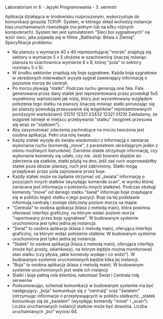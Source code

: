 Laboratorium nr 6 - Języki Programowania - 3. semestr

Aplikacja działająca w środowisku rozproszonym, wykorzystuje do komunikacji gniazda TCP/IP. System, w którego skład wchodzą instancje klas uruchamianych równolegle (na jednym lub na kilku różnych komputerach). System ten jest symulatorem "Sieci boi sygnałowych" na wzór sieci, jaka pojawiła się w filmie „Battleship: Bitwa o Ziemię". Specyfikacja problemu:
- Na planszy o wymiarze 40 x 40 reprezentującej "morze" znajdują się sektory o wymiarze 5 x 5 ułożone w szachownicę (inaczej mówiąc: plansza to szachownica wymiarze 8 x 8, której "pola" to sektory rozmiaru 5 x 5).
- W środku sektorów znajdują się boje sygnałowe. Każda boja sygnałowa w określonych interwałach wysyła sygnał zawierający informację o poziomie morza do centrali.
- Po morzu pływają "statki". Podczas ruchu generują one fale. Fala generowana przez dany statek jest reprezentowana przez prostokąt 5x5 wypełniony wartościami jak niżej, który jest wycentrowany względem położenia tego statku na planszy (inaczej mówiąc statki poruszając się po planszy powodują przesuwanie się wzgórków" reprezentowanych poniższymi wartościami)
01210
12321
23432
12321
01210
Zakładamy, że wzgórek istnieje w miejscu przebywania "statku" (wzgórek przesuwa się wraz ze "statkiem").
- Aby zasymulować zdarzenia zachodzące na morzu tworzona jest osobna aplikacja. Pełni ona rolę świata.
- Każdy statek wysyła do świata wiadomości z informacją o zamiarze wykonania ruchu (komendą „move", z parametrem określającym jeden z ośmiu możliwych kierunków). Zwrotnie statek otrzymuje informację, czy wykonanie komendy się udało, czy nie. Jeśli bowiem dojdzie do zderzenia się statków, statki pójdą na dno, jeśli zaś ruch wyprowadziłby statek poza obszar planszy, ruch jest zabroniony. Statki mogą przepływać przez pola zajmowane przez boje.
- Każdy statek może na żądanie otrzymać od „świata" informację o pozycjach innych statków (wysyłając komende scan", w wyniku której zwracana jest informacja o położeniu innych statków).
Podczas obsługi komendy "move" od danego statku "świat" informuje boje znajdujące się w pobliżu tegoż statku o jego pozycji. Boje na tej podstawie informują centralę i zostaje obliczony poziom morza na mapie.
- "Centrala" to osobna aplikacja (klasa z metodą main), która powinna oferować interfejs graficzny, na którym widać poziom morza "raportowany przez boje sygnałowe". W budowanym systemie uruchomiona jest tylko jedna jej instancja. 
- "Świat" to osobna aplikacja (klasa z metodą main), oferująca interfejs graficzny, na którym widać położenie statków. W budowanym systemie uruchomiona jest tylko jedna jej instancja.
- "Statek" to osobna aplikacja (klasa z metodą main), oferująca interfejs (może być prosty, okienkowy), na którym będzie można monitorować stan statku (czy pływa, jakie komendy wydaje i co widzi"). W budowanym systemie uruchomionych będzie kilka jej instancji.
- "Boja" to osobna aplikacja (klasa z metodą main). W budowanym systemie uruchomionych jest wiele ich instancji
- Statki i boje pełnią role klientów, natomiast Świat i Centrala rolę serwerów
- Podsumowując, schemat komunikacji w budowanym systemie ma być następujący: „boja" komunikuje się z "centralą" oraz "światem" (otrzymując informacje o przepływających w pobliżu statkach); „statek komunikuje się ze „światem" (wysyłając komendy "move" i „scan"). Liczba uruchamianych instancji statków może być dowolna. Liczba uruchamianych „boi" wynosi 64.

